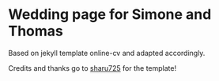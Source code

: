 # Wedding page for Simone and Thomas
Based on jekyll template online-cv and adapted accordingly.

Credits and thanks go to [sharu725](https://github.com/sharu725) for the template!
